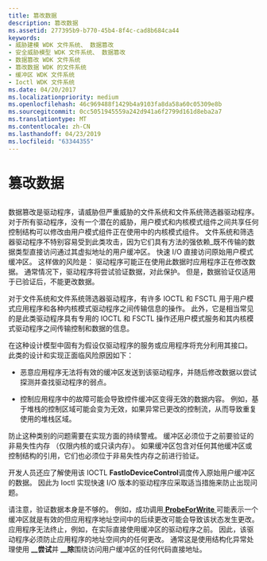 ```yaml
---
title: 篡改数据
description: 篡改数据
ms.assetid: 277395b9-b770-45b4-8f4c-cad8b684ca44
keywords:
- 威胁建模 WDK 文件系统、 数据篡改
- 安全威胁模型 WDK 文件系统、 数据篡改
- 数据篡改 WDK 文件系统
- 篡改数据 WDK 的文件系统
- 缓冲区 WDK 文件系统
- Ioctl WDK 文件系统
ms.date: 04/20/2017
ms.localizationpriority: medium
ms.openlocfilehash: 46c969488f1429b4a9103fa8da58a60c05309e8b
ms.sourcegitcommit: 0cc5051945559a242d941a6f2799d161d8eba2a7
ms.translationtype: MT
ms.contentlocale: zh-CN
ms.lasthandoff: 04/23/2019
ms.locfileid: "63344355"
---
```

# <a name="tampering-with-data"></a>篡改数据


## <span id="ddk_tampering_with_data_if"></span><span id="DDK_TAMPERING_WITH_DATA_IF"></span>


数据篡改是驱动程序，请威胁但严重威胁的文件系统和文件系统筛选器驱动程序。 对于所有驱动程序，没有一个潜在的威胁，用户模式和内核模式组件之间共享任何控制结构可以修改由用户模式组件正在使用中的内核模式组件。 文件系统和筛选器驱动程序不特别容易受到此类攻击，因为它们具有方法的强依赖\_既不传输的数据类型直接访问通过其虚拟地址的用户缓冲区。 快速 I/O 直接访问原始用户模式缓冲区。 这样做的风险是： 驱动程序可能正在使用此数据时应用程序正在修改数据。 通常情况下，驱动程序将尝试验证数据，对此保护。 但是，数据验证仅适用于已验证后，不能更改数据。

对于文件系统和文件系统筛选器驱动程序，有许多 IOCTL 和 FSCTL 用于用户模式应用程序和各种内核模式驱动程序之间传输信息的操作。 此外，它是相当常见的是此类驱动程序具有专用的 IOCTL 和 FSCTL 操作还用户模式服务和其内核模式驱动程序之间传输控制和数据的信息。

在这种设计模型中固有为假设仅驱动程序的服务或应用程序将充分利用其接口。 此类的设计和实现正面临风险原因如下：

-   恶意应用程序无法将有效的缓冲区发送到该驱动程序，并随后修改数据以尝试探测并查找驱动程序的弱点。

-   控制应用程序中的故障可能会导致控件缓冲区变得无效的数据内容。 例如，基于堆栈的控制区域可能会变为无效，如果异常已更改的控制流，从而导致重复使用的堆栈区域。

防止这种类别的问题需要在实现方面的持续警戒。 缓冲区必须位于之前要验证的非易失性内存 （仅限内核的或只读内存）。 如果缓冲区包含对任何其他缓冲区或控制结构的引用，它们也必须位于非易失性内存之前进行验证。

开发人员还应了解使用该 IOCTL **FastIoDeviceControl**调度传入原始用户缓冲区的数据。 因此为 Ioctl 实现快速 I/O 版本的驱动程序应采取适当措施来防止出现问题。

请注意，验证数据本身是不够的。 例如，成功调用[ **ProbeForWrite** ](https://msdn.microsoft.com/library/windows/hardware/ff559879)可能表示一个缓冲区就是有效的但应用程序地址空间中的后续更改可能会导致该状态发生更改。 应用程序无法终止，例如，在实际直接使用缓冲区的驱动程序之前。 因此，该驱动程序必须防止应用程序的地址空间内的任何更改。 通常这是使用结构化异常处理使用 **\_\_尝试**并 **\_\_除**围绕访问用户缓冲区的任何代码直接地址。

 

 




